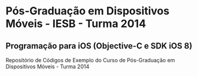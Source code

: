# Pós-Graduação em Dispositivos Móveis - IESB - Turma 2014
## Programação para iOS (Objective-C e SDK iOS 8)
Repositório de Códigos de Exemplo do Curso de Pós-Graduação em Dispositivos Móveis - Turma 2014
